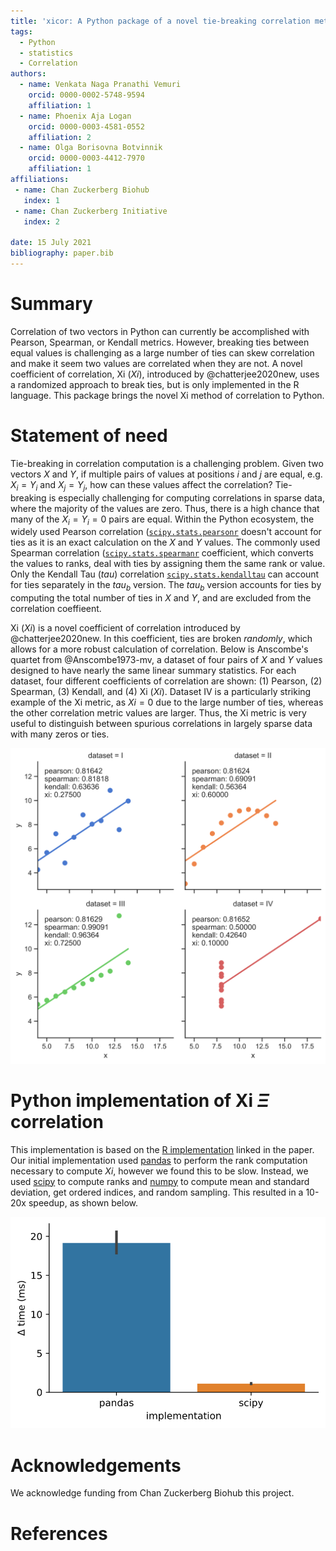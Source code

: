 ```yaml
---
title: 'xicor: A Python package of a novel tie-breaking correlation metric'
tags:
  - Python
  - statistics
  - Correlation
authors:
  - name: Venkata Naga Pranathi Vemuri
    orcid: 0000-0002-5748-9594
    affiliation: 1
  - name: Phoenix Aja Logan
    orcid: 0000-0003-4581-0552
    affiliation: 2
  - name: Olga Borisovna Botvinnik
    orcid: 0000-0003-4412-7970
    affiliation: 1
affiliations:
 - name: Chan Zuckerberg Biohub
   index: 1
 - name: Chan Zuckerberg Initiative
   index: 2

date: 15 July 2021
bibliography: paper.bib
---
```



# Summary

Correlation of two vectors in Python can currently be accomplished with Pearson, Spearman, or Kendall metrics. However, breaking ties between equal values is challenging as a large number of ties can skew correlation and make it seem two values are correlated when they are not. A novel coefficient of correlation, Xi ($Xi$), introduced by @chatterjee2020new, uses a randomized approach to break ties, but is only implemented in the R language. This package brings the novel Xi method of correlation to Python.

# Statement of need

Tie-breaking in correlation computation is a challenging problem. Given two vectors $X$ and $Y$, if multiple pairs of values at positions $i$ and $j$ are equal, e.g. $X_i = Y_i$ and $X_j = Y_j$, how can these values affect the correlation? Tie-breaking is especially challenging for computing correlations in sparse data, where the majority of the values are zero. Thus, there is a high chance that many of the $X_i = Y_i = 0$ pairs are equal. Within the Python ecosystem, the widely used Pearson correlation ([`scipy.stats.pearsonr`](https://docs.scipy.org/doc/scipy/reference/generated/scipy.stats.pearsonr.html?highlight=pearsonr#scipy.stats.pearsonr) doesn't account for ties as it is an exact calculation on the $X$ and $Y$ values. The commonly used Spearman correlation ([`scipy.stats.spearmanr`](https://docs.scipy.org/doc/scipy/reference/generated/scipy.stats.spearmanr.html#scipy.stats.spearmanr)  coefficient, which converts the values to ranks, deal with ties by assigning them the same rank or value. Only the Kendall Tau ($tau$) correlation [`scipy.stats.kendalltau`](https://docs.scipy.org/doc/scipy/reference/generated/scipy.stats.kendalltau.html) can account for ties separately in the $tau_b$ version. The $tau_b$ version accounts for ties by computing the total number of ties in $X$ and $Y$, and are excluded from the correlation coeffieent.


Xi ($Xi$) is a novel coefficient of correlation introduced by @chatterjee2020new. In this coefficient, ties are broken *randomly*, which allows for a more robust calculation of correlation. Below is Anscombe's quartet from @Anscombe1973-mv, a dataset of four pairs of $X$ and $Y$ values designed to have nearly the same linear summary statistics. For each dataset, four different coefficients of correlation are shown: (1) Pearson, (2) Spearman, (3) Kendall, and (4) Xi ($Xi$). Dataset IV is a particularly striking example of the Xi metric, as $Xi = 0$ due to the large number of ties, whereas the other correlation metric values are larger. Thus, the Xi metric is very useful to distinguish between spurious correlations in largely sparse data with many zeros or ties.


![Correlation coefficients computed on Anscombe's quartet dataset. In particular, "dataset = IV" in the lower right corner has a Xi/$\Xi$ correlation of zero, as the majority of values in the $x$ variable are tied.](anscombes_quartet_correlations.svg)

# Python implementation of Xi $\Xi$ correlation

This implementation is based on the [R implementation](https://statweb.stanford.edu/~souravc/xi.R) linked in the paper. Our initial implementation used [pandas](https://pandas.pydata.org/) to perform the rank computation necessary to compute $Xi$, however we found this to be slow. Instead, we used [scipy](https://www.scipy.org/) to compute ranks and [numpy](https://numpy.org/) to compute mean and standard deviation, get ordered indices, and random sampling. This resulted in a 10-20x speedup, as shown below.

![Correlation coefficients computed on Anscombe's quartet dataset. In particular, "dataset = IV" in the lower right corner has a Xi/$\Xi$ correlation of zero, as the majority of values in the $x$ variable are tied.](pandas_vs_scipy_implementation.svg)



# Acknowledgements

We acknowledge funding from Chan Zuckerberg Biohub this project.

# References
